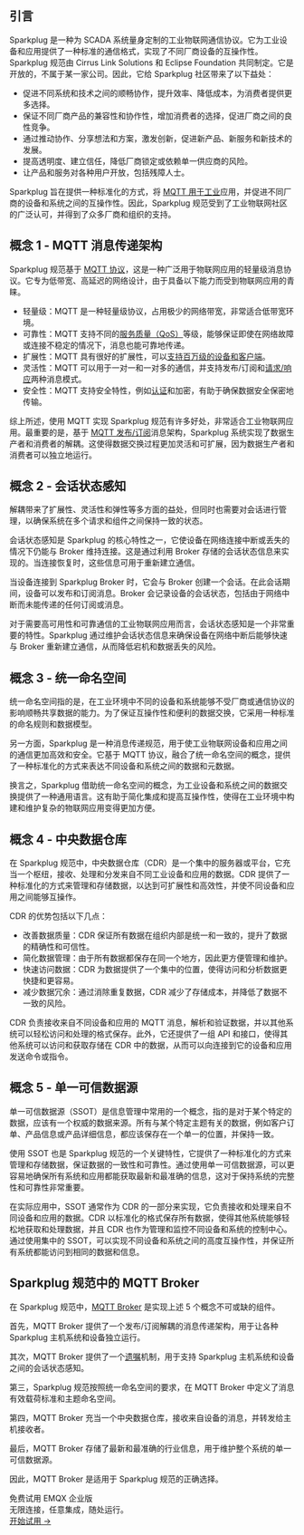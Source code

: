 ## 引言

Sparkplug 是一种为 SCADA 系统量身定制的工业物联网通信协议。它为工业设备和应用提供了一种标准的通信格式，实现了不同厂商设备的互操作性。Sparkplug 规范由 Cirrus Link Solutions 和 Eclipse Foundation 共同制定。它是开放的，不属于某一家公司。因此，它给 Sparkplug 社区带来了以下益处：

- 促进不同系统和技术之间的顺畅协作，提升效率、降低成本，为消费者提供更多选择。
- 保证不同厂商产品的兼容性和协作性，增加消费者的选择，促进厂商之间的良性竞争。
- 通过推动协作、分享想法和方案，激发创新，促进新产品、新服务和新技术的发展。
- 提高透明度、建立信任，降低厂商锁定或依赖单一供应商的风险。
- 让产品和服务对各种用户开放，包括残障人士。

Sparkplug 旨在提供一种标准化的方式，将 [MQTT 用于工业](https://www.emqx.com/zh/use-cases/industrial-iot)应用，并促进不同厂商的设备和系统之间的互操作性。因此，Sparkplug 规范受到了工业物联网社区的广泛认可，并得到了众多厂商和组织的支持。

## 概念 1 - MQTT 消息传递架构

Sparkplug 规范基于 [MQTT 协议](https://www.emqx.com/zh/mqtt-guide)，这是一种广泛用于物联网应用的轻量级消息协议。它专为低带宽、高延迟的网络设计，由于具备以下能力而受到物联网应用的青睐。

- 轻量级：MQTT 是一种轻量级协议，占用极少的网络带宽，非常适合低带宽环境。
- 可靠性：MQTT 支持不同的[服务质量（QoS）](https://www.emqx.com/zh/blog/introduction-to-mqtt-qos)等级，能够保证即使在网络故障或连接不稳定的情况下，消息也能可靠地传递。
- 扩展性：MQTT 具有很好的扩展性，可以[支持百万级的设备和客户端](https://www.emqx.com/zh/blog/reaching-100m-mqtt-connections-with-emqx-5-0)。
- 灵活性：MQTT 可以用于一对一和一对多的通信，并支持发布/订阅和[请求/响应](https://www.emqx.com/zh/blog/mqtt5-request-response)两种消息模式。
- 安全性：MQTT 支持安全特性，例如[认证](https://www.emqx.com/zh/blog/securing-mqtt-with-username-and-password-authentication)和加密，有助于确保数据安全保密地传输。

综上所述，使用 MQTT 实现 Sparkplug 规范有许多好处，非常适合工业物联网应用。最重要的是，基于 [MQTT 发布/订阅](https://www.emqx.com/zh/blog/mqtt-5-introduction-to-publish-subscribe-model)消息架构，Sparkplug 系统实现了数据生产者和消费者的解耦。这使得数据交换过程更加灵活和可扩展，因为数据生产者和消费者可以独立地运行。

## 概念 2 - 会话状态感知

解耦带来了扩展性、灵活性和弹性等多方面的益处，但同时也需要对会话进行管理，以确保系统在多个请求和组件之间保持一致的状态。

会话状态感知是 Sparkplug 的核心特性之一，它使设备在网络连接中断或丢失的情况下仍能与 Broker 维持连接。这是通过利用 Broker 存储的会话状态信息来实现的。当连接恢复时，这些信息可用于重新建立通信。

当设备连接到 Sparkplug Broker 时，它会与 Broker 创建一个会话。在此会话期间，设备可以发布和订阅消息。Broker 会记录设备的会话状态，包括由于网络中断而未能传递的任何订阅或消息。

对于需要高可用性和可靠通信的工业物联网应用而言，会话状态感知是一个非常重要的特性。Sparkplug 通过维护会话状态信息来确保设备在网络中断后能够快速与 Broker 重新建立通信，从而降低宕机和数据丢失的风险。

## 概念 3 - 统一命名空间

统一命名空间指的是，在工业环境中不同的设备和系统能够不受厂商或通信协议的影响顺畅共享数据的能力。为了保证互操作性和便利的数据交换，它采用一种标准的命名规则和数据模型。

另一方面，Sparkplug 是一种消息传递规范，用于使工业物联网设备和应用之间的通信更加高效和安全。它基于 MQTT 协议，融合了统一命名空间的概念，提供了一种标准化的方式来表达不同设备和系统之间的数据和元数据。

换言之，Sparkplug 借助统一命名空间的概念，为工业设备和系统之间的数据交换提供了一种通用语言。这有助于简化集成和提高互操作性，使得在工业环境中构建和维护复杂的物联网应用变得更加方便。

## 概念 4 - 中央数据仓库

在 Sparkplug 规范中，中央数据仓库（CDR）是一个集中的服务器或平台，它充当一个枢纽，接收、处理和分发来自不同工业设备和应用的数据。CDR 提供了一种标准化的方式来管理和存储数据，以达到可扩展性和高效性，并使不同设备和应用之间能够互操作。

CDR 的优势包括以下几点：

- 改善数据质量：CDR 保证所有数据在组织内部是统一和一致的，提升了数据的精确性和可信性。
- 简化数据管理：由于所有数据都保存在同一个地方，因此更方便管理和维护。
- 快速访问数据：CDR 为数据提供了一个集中的位置，使得访问和分析数据更快捷和更容易。
- 减少数据冗余：通过消除重复数据，CDR 减少了存储成本，并降低了数据不一致的风险。

CDR 负责接收来自不同设备和应用的 MQTT 消息，解析和验证数据，并以其他系统可以轻松访问和处理的格式保存。此外，它还提供了一组 API 和接口，使得其他系统可以访问和获取存储在 CDR 中的数据，从而可以向连接到它的设备和应用发送命令或指令。

## 概念 5 - 单一可信数据源

单一可信数据源（SSOT）是信息管理中常用的一个概念，指的是对于某个特定的数据，应该有一个权威的数据来源。所有与某个特定主题有关的数据，例如客户订单、产品信息或产品详细信息，都应该保存在一个单一的位置，并保持一致。

使用 SSOT 也是 Sparkplug 规范的一个关键特性，它提供了一种标准化的方式来管理和存储数据，保证数据的一致性和可靠性。通过使用单一可信数据源，可以更容易地确保所有系统和应用都能获取最新和最准确的信息，这对于保持系统的完整性和可靠性非常重要。

在实际应用中，SSOT 通常作为 CDR 的一部分来实现，它负责接收和处理来自不同设备和应用的数据。CDR 以标准化的格式保存所有数据，使得其他系统能够轻松地获取和处理数据，并且 CDR 也作为管理和监控不同设备和系统的控制中心。通过使用集中的 SSOT，可以实现不同设备和系统之间的高度互操作性，并保证所有系统都能访问到相同的数据和信息。

## Sparkplug 规范中的 MQTT Broker

在 Sparkplug 规范中，[MQTT Broker](https://www.emqx.io/zh) 是实现上述 5 个概念不可或缺的组件。

首先，MQTT Broker 提供了一个发布/订阅解耦的消息传递架构，用于让各种 Sparkplug 主机系统和设备独立运行。

其次，MQTT Broker 提供了一个[遗嘱](https://www.emqx.com/en/blog/use-of-mqtt-will-message)机制，用于支持 Sparkplug 主机系统和设备之间的会话状态感知。

第三，Sparkplug 规范按照统一命名空间的要求，在 MQTT Broker 中定义了消息有效载荷标准和主题命名空间。

第四，MQTT Broker 充当一个中央数据仓库，接收来自设备的消息，并转发给主机接收者。

最后，MQTT Broker 存储了最新和最准确的行业信息，用于维护整个系统的单一可信数据源。

因此，MQTT Broker 是适用于 Sparkplug 规范的正确选择。 





<section class="promotion">
    <div>
        免费试用 EMQX 企业版
            <div class="is-size-14 is-text-normal has-text-weight-normal">无限连接，任意集成，随处运行。</div>
    </div>
    <a href="https://www.emqx.com/zh/try?product=enterprise" class="button is-gradient px-5">开始试用 →</a>
</section>
